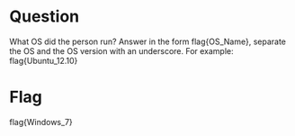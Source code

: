 # Question
What OS did the person run? Answer in the form flag{OS_Name}, separate the OS and the OS version with an underscore.
For example: flag{Ubuntu_12.10}

# Flag
flag{Windows_7}